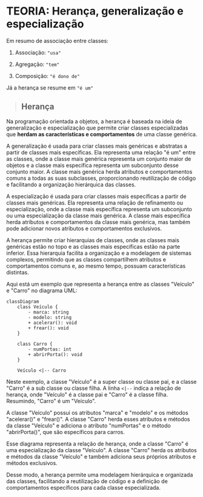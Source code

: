 # TEORIA: Herança, generalização e especialização

Em resumo de associação entre classes:

1. Associação: `"usa"`

2. Agregação: `"tem"`

3. Composição: `"é dono de"`

Já a herança se resume em `"é um"`

> ## **Herança**

Na programação orientada a objetos, a herança é baseada na ideia de generalização e especialização que permite criar classes especializadas que **herdam as características e comportamentos** de uma classe genérica.

A generalização é usada para criar classes mais genéricas e abstratas a partir de classes mais específicas. Ela representa uma relação "é um" entre as classes, onde a classe mais genérica representa um conjunto maior de objetos e a classe mais específica representa um subconjunto desse conjunto maior. A classe mais genérica herda atributos e comportamentos comuns a todas as suas subclasses, proporcionando reutilização de código e facilitando a organização hierárquica das classes.

A especialização é usada para criar classes mais específicas a partir de classes mais genéricas. Ela representa uma relação de refinamento ou especialização, onde a classe mais específica representa um subconjunto ou uma especialização da classe mais genérica. A classe mais específica herda atributos e comportamentos da classe mais genérica, mas também pode adicionar novos atributos e comportamentos exclusivos.

A herança permite criar hierarquias de classes, onde as classes mais genéricas estão no topo e as classes mais específicas estão na parte inferior. Essa hierarquia facilita a organização e a modelagem de sistemas complexos, permitindo que as classes compartilhem atributos e comportamentos comuns e, ao mesmo tempo, possuam características distintas.

Aqui está um exemplo que representa a herança entre as classes "Veículo" e "Carro" no diagrama UML:

```mermaid
classDiagram
    class Veículo {
        - marca: string
        - modelo: string
        + acelerar(): void
        + frear(): void
    }

    class Carro {
        - numPortas: int
        + abrirPorta(): void
    }

    Veículo <|-- Carro
```

Neste exemplo, a classe "Veículo" é a super classe ou classe pai, e a classe "Carro" é a sub classe ou classe filha. A linha `<|--` indica a relação de herança, onde "Veículo" é a classe pai e "Carro" é a classe filha. Resumindo, "Carro" é um "Veículo".

A classe "Veículo" possui os atributos "marca" e "modelo" e os métodos "acelerar()" e "frear()". A classe "Carro" herda esses atributos e métodos da classe "Veículo" e adiciona o atributo "numPortas" e o método "abrirPorta()", que são específicos para carros.

Esse diagrama representa a relação de herança, onde a classe "Carro" é uma especialização da classe "Veículo". A classe "Carro" herda os atributos e métodos da classe "Veículo" e também adiciona seus próprios atributos e métodos exclusivos.

Desse modo, a herança permite uma modelagem hierárquica e organizada das classes, facilitando a reutilização de código e a definição de comportamentos específicos para cada classe especializada.